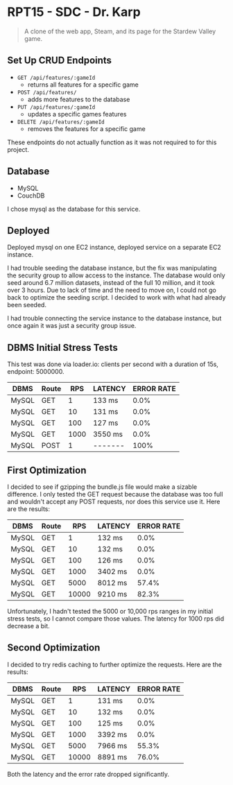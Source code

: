 # RPT15 - SDC - Dr. Karp

> A clone of the web app, Steam, and its page for the Stardew Valley game.

## Set Up CRUD Endpoints
 - `GET /api/features/:gameId`
    - returns all features for a specific game
 - `POST /api/features/`
    - adds more features to the database
 - `PUT /api/features/:gameId`
    - updates a specific games features
 - `DELETE /api/features/:gameId`
    - removes the features for a specific game

These endpoints do not actually function as it was not required to for this project.

## Database

  * MySQL
  * CouchDB

  I chose mysql as the database for this service.

## Deployed

  Deployed mysql on one EC2 instance, deployed service on a separate EC2 instance.

  I had trouble seeding the database instance, but the fix was manipulating the security group to allow access to the instance. The database would only seed around 6.7 million datasets, instead of the full 10 million, and it took over 3 hours. Due to lack of time and the need to move on, I could not go back to optimize the seeding script. I decided to work with what had already been seeded.

  I had trouble connecting the service instance to the database instance, but once again it was just a security group issue.

## DBMS Initial Stress Tests

  This test was done via loader.io: clients per second with a duration of 15s, endpoint: 5000000.

  | DBMS  | Route | RPS  | LATENCY | ERROR RATE |
  | ----- | ----- | ---- | ------- | ---------- |
  | MySQL | GET   | 1    | 133 ms  | 0.0% |
  | MySQL | GET   | 10   | 131 ms  | 0.0% |
  | MySQL | GET   | 100  | 127 ms  | 0.0% |
  | MySQL | GET   | 1000 | 3550 ms | 0.0% |
  | MySQL | POST  | 1    | ------- | 100% |

## First Optimization

  I decided to see if gzipping the bundle.js file would make a sizable difference. I only tested the GET request because the database was too full and wouldn't accept any POST requests, nor does this service use it. Here are the results:

  | DBMS  | Route | RPS   | LATENCY | ERROR RATE |
  | ----- | ----- | ----- | ------- | ---------- |
  | MySQL | GET   | 1     | 132 ms  | 0.0%  |
  | MySQL | GET   | 10    | 132 ms  | 0.0%  |
  | MySQL | GET   | 100   | 126 ms  | 0.0%  |
  | MySQL | GET   | 1000  | 3402 ms | 0.0%  |
  | MySQL | GET   | 5000  | 8012 ms | 57.4% |
  | MySQL | GET   | 10000 | 9210 ms | 82.3% |

  Unfortunately, I hadn't tested the 5000 or 10,000 rps ranges in my initial stress tests, so I cannot compare those values. The latency for 1000 rps did decrease a bit.

## Second Optimization

  I decided to try redis caching to further optimize the requests. Here are the results:

  | DBMS  | Route | RPS   | LATENCY | ERROR RATE |
  | ----- | ----- | ----- | ------- | ---------- |
  | MySQL | GET   | 1     | 131 ms  | 0.0%  |
  | MySQL | GET   | 10    | 132 ms  | 0.0%  |
  | MySQL | GET   | 100   | 125 ms  | 0.0%  |
  | MySQL | GET   | 1000  | 3392 ms | 0.0%  |
  | MySQL | GET   | 5000  | 7966 ms | 55.3% |
  | MySQL | GET   | 10000 | 8891 ms | 76.0% |

  Both the latency and the error rate dropped significantly.
